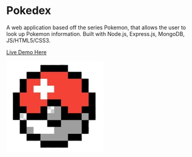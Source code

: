 # Pokedex
A web application based off the series Pokemon, that allows the user to look up Pokemon information. Built with Node.js, Express.js, MongoDB, JS/HTML5/CSS3. 

[Live Demo Here](https://vast-journey-53852.herokuapp.com/pokedex/home)

![alt text](https://github.com/VincentP05/MyPoked3x/blob/master/public/images/favicon.png "Pokeball")



